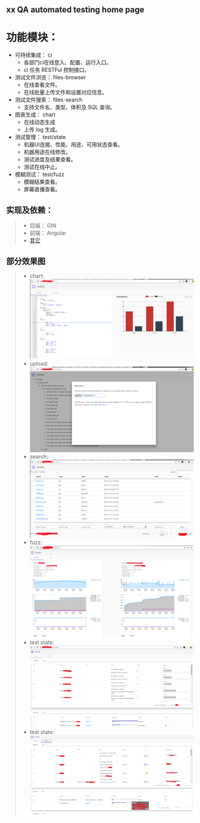 ## xx QA automated testing home page


# 功能模块：
+ 可持续集成： ci
    + 各部门ci在线登入、配置、运行入口。
    + ci 任务 RESTFul 控制接口。
+ 测试文件浏览： files-browser
    + 在线查看文件。
    + 在线批量上传文件和设置对应信息。
+ 测试文件搜索： files-search
    + 支持文件名、类型、体积及 SQL 查询。
+ 图表生成： chart
    + 在线动态生成
    + 上传 log 生成。
+ 测试管理： test/state
    + 机器UI连接、性能、用途、可用状态查看。
    + 机器用途在线修改。
    + 测试进度及结果查看。
    + 测试在线中止。
+ 模糊测试： test/fuzz
    + 模糊结果查看。
    + 屏幕直播查看。

## 实现及依赖：
> * 后端： GIN
> * 前端： Angular
> * [其它](https://github.com/xiaoxiayu/xxqa.cn/blob/master/frontend/package.json)

## 部分效果图
> * chart: ![](./screenshot/chart.png)
> * upload: ![](./screenshot/files-browser-upload.png)
> * search: ![](./screenshot/files-search.png)
> * fuzz: ![](./screenshot/fuzz.png)
> * test state: ![](./screenshot/test_state_0.png)
> * test state: ![](./screenshot/test_state_1.png)

